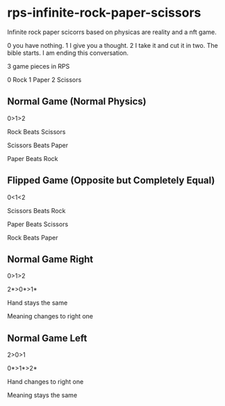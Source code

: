 # rps-infinite-rock-paper-scissors
Infinite rock paper scicorrs based on physicas are reality and a nft game.

0 you have nothing. 1 I give you a thought. 2 I take it and cut it in two. The bible starts. I am ending this conversation.

3 game pieces in RPS

0 Rock
1 Paper
2 Scissors

## Normal Game (Normal Physics)

0>1>2

Rock Beats Scissors

Scissors Beats Paper

Paper Beats Rock


## Flipped Game (Opposite but Completely Equal)

0<1<2

Scissors Beats Rock

Paper Beats Scissors

Rock Beats Paper


## Normal Game Right

0>1>2

2*>0*>1*

Hand stays the same

Meaning changes to right one


## Normal Game Left

2>0>1

0*>1*>2*

Hand changes to right one

Meaning stays the same
